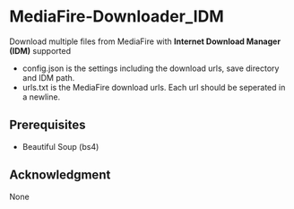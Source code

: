 # MediaFire-Downloader_IDM
Download multiple files from MediaFire with **Internet Download Manager (IDM)** supported

- config.json is the settings including the download urls, save directory and IDM path.
- urls.txt is the MediaFire download urls. Each url should be seperated in a newline.

## Prerequisites
- Beautiful Soup (bs4)

## Acknowledgment
None
